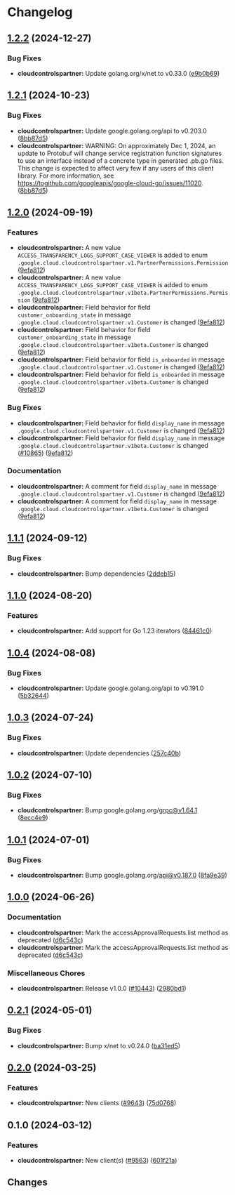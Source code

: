# Changelog



## [1.2.2](https://github.com/googleapis/google-cloud-go/compare/cloudcontrolspartner/v1.2.1...cloudcontrolspartner/v1.2.2) (2024-12-27)


### Bug Fixes

* **cloudcontrolspartner:** Update golang.org/x/net to v0.33.0 ([e9b0b69](https://github.com/googleapis/google-cloud-go/commit/e9b0b69644ea5b276cacff0a707e8a5e87efafc9))

## [1.2.1](https://github.com/googleapis/google-cloud-go/compare/cloudcontrolspartner/v1.2.0...cloudcontrolspartner/v1.2.1) (2024-10-23)


### Bug Fixes

* **cloudcontrolspartner:** Update google.golang.org/api to v0.203.0 ([8bb87d5](https://github.com/googleapis/google-cloud-go/commit/8bb87d56af1cba736e0fe243979723e747e5e11e))
* **cloudcontrolspartner:** WARNING: On approximately Dec 1, 2024, an update to Protobuf will change service registration function signatures to use an interface instead of a concrete type in generated .pb.go files. This change is expected to affect very few if any users of this client library. For more information, see https://togithub.com/googleapis/google-cloud-go/issues/11020. ([8bb87d5](https://github.com/googleapis/google-cloud-go/commit/8bb87d56af1cba736e0fe243979723e747e5e11e))

## [1.2.0](https://github.com/googleapis/google-cloud-go/compare/cloudcontrolspartner/v1.1.1...cloudcontrolspartner/v1.2.0) (2024-09-19)


### Features

* **cloudcontrolspartner:** A new value `ACCESS_TRANSPARENCY_LOGS_SUPPORT_CASE_VIEWER` is added to enum `.google.cloud.cloudcontrolspartner.v1.PartnerPermissions.Permission` ([9efa812](https://github.com/googleapis/google-cloud-go/commit/9efa8127fa72da9f084548822c567db2195f5a94))
* **cloudcontrolspartner:** A new value `ACCESS_TRANSPARENCY_LOGS_SUPPORT_CASE_VIEWER` is added to enum `.google.cloud.cloudcontrolspartner.v1beta.PartnerPermissions.Permission` ([9efa812](https://github.com/googleapis/google-cloud-go/commit/9efa8127fa72da9f084548822c567db2195f5a94))
* **cloudcontrolspartner:** Field behavior for field `customer_onboarding_state` in message `.google.cloud.cloudcontrolspartner.v1.Customer` is changed ([9efa812](https://github.com/googleapis/google-cloud-go/commit/9efa8127fa72da9f084548822c567db2195f5a94))
* **cloudcontrolspartner:** Field behavior for field `customer_onboarding_state` in message `.google.cloud.cloudcontrolspartner.v1beta.Customer` is changed ([9efa812](https://github.com/googleapis/google-cloud-go/commit/9efa8127fa72da9f084548822c567db2195f5a94))
* **cloudcontrolspartner:** Field behavior for field `is_onboarded` in message `.google.cloud.cloudcontrolspartner.v1.Customer` is changed ([9efa812](https://github.com/googleapis/google-cloud-go/commit/9efa8127fa72da9f084548822c567db2195f5a94))
* **cloudcontrolspartner:** Field behavior for field `is_onboarded` in message `.google.cloud.cloudcontrolspartner.v1beta.Customer` is changed ([9efa812](https://github.com/googleapis/google-cloud-go/commit/9efa8127fa72da9f084548822c567db2195f5a94))


### Bug Fixes

* **cloudcontrolspartner:** Field behavior for field `display_name` in message `.google.cloud.cloudcontrolspartner.v1.Customer` is changed ([9efa812](https://github.com/googleapis/google-cloud-go/commit/9efa8127fa72da9f084548822c567db2195f5a94))
* **cloudcontrolspartner:** Field behavior for field `display_name` in message `.google.cloud.cloudcontrolspartner.v1beta.Customer` is changed ([#10865](https://github.com/googleapis/google-cloud-go/issues/10865)) ([9efa812](https://github.com/googleapis/google-cloud-go/commit/9efa8127fa72da9f084548822c567db2195f5a94))


### Documentation

* **cloudcontrolspartner:** A comment for field `display_name` in message `.google.cloud.cloudcontrolspartner.v1.Customer` is changed ([9efa812](https://github.com/googleapis/google-cloud-go/commit/9efa8127fa72da9f084548822c567db2195f5a94))
* **cloudcontrolspartner:** A comment for field `display_name` in message `.google.cloud.cloudcontrolspartner.v1beta.Customer` is changed ([9efa812](https://github.com/googleapis/google-cloud-go/commit/9efa8127fa72da9f084548822c567db2195f5a94))

## [1.1.1](https://github.com/googleapis/google-cloud-go/compare/cloudcontrolspartner/v1.1.0...cloudcontrolspartner/v1.1.1) (2024-09-12)


### Bug Fixes

* **cloudcontrolspartner:** Bump dependencies ([2ddeb15](https://github.com/googleapis/google-cloud-go/commit/2ddeb1544a53188a7592046b98913982f1b0cf04))

## [1.1.0](https://github.com/googleapis/google-cloud-go/compare/cloudcontrolspartner/v1.0.4...cloudcontrolspartner/v1.1.0) (2024-08-20)


### Features

* **cloudcontrolspartner:** Add support for Go 1.23 iterators ([84461c0](https://github.com/googleapis/google-cloud-go/commit/84461c0ba464ec2f951987ba60030e37c8a8fc18))

## [1.0.4](https://github.com/googleapis/google-cloud-go/compare/cloudcontrolspartner/v1.0.3...cloudcontrolspartner/v1.0.4) (2024-08-08)


### Bug Fixes

* **cloudcontrolspartner:** Update google.golang.org/api to v0.191.0 ([5b32644](https://github.com/googleapis/google-cloud-go/commit/5b32644eb82eb6bd6021f80b4fad471c60fb9d73))

## [1.0.3](https://github.com/googleapis/google-cloud-go/compare/cloudcontrolspartner/v1.0.2...cloudcontrolspartner/v1.0.3) (2024-07-24)


### Bug Fixes

* **cloudcontrolspartner:** Update dependencies ([257c40b](https://github.com/googleapis/google-cloud-go/commit/257c40bd6d7e59730017cf32bda8823d7a232758))

## [1.0.2](https://github.com/googleapis/google-cloud-go/compare/cloudcontrolspartner/v1.0.1...cloudcontrolspartner/v1.0.2) (2024-07-10)


### Bug Fixes

* **cloudcontrolspartner:** Bump google.golang.org/grpc@v1.64.1 ([8ecc4e9](https://github.com/googleapis/google-cloud-go/commit/8ecc4e9622e5bbe9b90384d5848ab816027226c5))

## [1.0.1](https://github.com/googleapis/google-cloud-go/compare/cloudcontrolspartner/v1.0.0...cloudcontrolspartner/v1.0.1) (2024-07-01)


### Bug Fixes

* **cloudcontrolspartner:** Bump google.golang.org/api@v0.187.0 ([8fa9e39](https://github.com/googleapis/google-cloud-go/commit/8fa9e398e512fd8533fd49060371e61b5725a85b))

## [1.0.0](https://github.com/googleapis/google-cloud-go/compare/cloudcontrolspartner/v0.2.1...cloudcontrolspartner/v1.0.0) (2024-06-26)


### Documentation

* **cloudcontrolspartner:** Mark the accessApprovalRequests.list method as deprecated ([d6c543c](https://github.com/googleapis/google-cloud-go/commit/d6c543c3969016c63e158a862fc173dff60fb8d9))
* **cloudcontrolspartner:** Mark the accessApprovalRequests.list method as deprecated ([d6c543c](https://github.com/googleapis/google-cloud-go/commit/d6c543c3969016c63e158a862fc173dff60fb8d9))


### Miscellaneous Chores

* **cloudcontrolspartner:** Release v1.0.0 ([#10443](https://github.com/googleapis/google-cloud-go/issues/10443)) ([2980bd1](https://github.com/googleapis/google-cloud-go/commit/2980bd1a8ef6c5a990a1311ab756a9669bedd291))

## [0.2.1](https://github.com/googleapis/google-cloud-go/compare/cloudcontrolspartner/v0.2.0...cloudcontrolspartner/v0.2.1) (2024-05-01)


### Bug Fixes

* **cloudcontrolspartner:** Bump x/net to v0.24.0 ([ba31ed5](https://github.com/googleapis/google-cloud-go/commit/ba31ed5fda2c9664f2e1cf972469295e63deb5b4))

## [0.2.0](https://github.com/googleapis/google-cloud-go/compare/cloudcontrolspartner/v0.1.0...cloudcontrolspartner/v0.2.0) (2024-03-25)


### Features

* **cloudcontrolspartner:** New clients ([#9643](https://github.com/googleapis/google-cloud-go/issues/9643)) ([75d0768](https://github.com/googleapis/google-cloud-go/commit/75d0768e1a779cdf829d12e4036e7a65671acf1b))

## 0.1.0 (2024-03-12)


### Features

* **cloudcontrolspartner:** New client(s) ([#9563](https://github.com/googleapis/google-cloud-go/issues/9563)) ([601f21a](https://github.com/googleapis/google-cloud-go/commit/601f21af3925fa43628739f314112ce4c754b4ce))

## Changes
